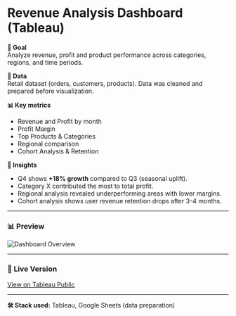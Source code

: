 # Revenue Analysis Dashboard (Tableau)

**🎯 Goal**  
Analyze revenue, profit and product performance across categories, regions, and time periods.  

**📂 Data**  
Retail dataset (orders, customers, products). Data was cleaned and prepared before visualization.  

**📊 Key metrics**
- Revenue and Profit by month  
- Profit Margin  
- Top Products & Categories  
- Regional comparison  
- Cohort Analysis & Retention  

**🔎 Insights**
- Q4 shows **+18% growth** compared to Q3 (seasonal uplift).  
- Category X contributed the most to total profit.  
- Regional analysis revealed underperforming areas with lower margins.  
- Cohort analysis shows user revenue retention drops after 3–4 months.  

---

### 📊 Preview
![Dashboard Overview](assets/cover.png)

---

### 🔗 Live Version
[View on Tableau Public](https://public.tableau.com/views/240912Herasymenko_17261687538730/RevenueAnalysisDashboard?:language=en-US&:sid=&:redirect=auth&:display_count=n&:origin=viz_share_link)

---

**🛠 Stack used:** Tableau, Google Sheets (data preparation)

